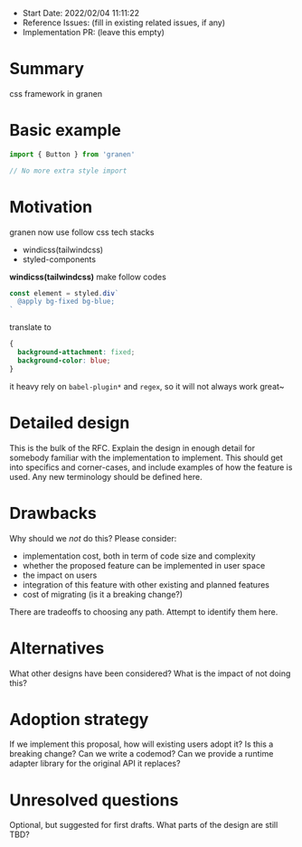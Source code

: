 - Start Date: 2022/02/04 11:11:22
- Reference Issues: (fill in existing related issues, if any)
- Implementation PR: (leave this empty)

# Summary

css framework in granen

# Basic example

```ts
import { Button } from 'granen'

// No more extra style import
```

# Motivation

granen now use follow css tech stacks

- windicss(tailwindcss)
- styled-components

**windicss(tailwindcss)** make follow codes

```ts
const element = styled.div`
  @apply bg-fixed bg-blue;
`
```

translate to 

```css
{
  background-attachment: fixed;
  background-color: blue;
}
```

it heavy rely on `babel-plugin*` and `regex`, so it will not always work great~

# Detailed design

This is the bulk of the RFC. Explain the design in enough detail for somebody familiar with the
implementation to implement. This should get into specifics and corner-cases,
and include examples of how the feature is used. Any new terminology should be
defined here.

# Drawbacks

Why should we *not* do this? Please consider:

- implementation cost, both in term of code size and complexity
- whether the proposed feature can be implemented in user space
- the impact on users
- integration of this feature with other existing and planned features
- cost of migrating (is it a breaking change?)

There are tradeoffs to choosing any path. Attempt to identify them here.

# Alternatives

What other designs have been considered? What is the impact of not doing this?

# Adoption strategy

If we implement this proposal, how will existing users adopt it? Is
this a breaking change? Can we write a codemod? Can we provide a runtime adapter library for the original API it replaces? 

# Unresolved questions

Optional, but suggested for first drafts. What parts of the design are still
TBD?